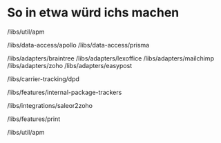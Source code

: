 # So in etwa würd ichs machen

/libs/util/apm

/libs/data-access/apollo
/libs/data-access/prisma

/libs/adapters/braintree
/libs/adapters/lexoffice
/libs/adapters/mailchimp
/libs/adapters/zoho
/libs/adapters/easypost

/libs/carrier-tracking/dpd

/libs/features/internal-package-trackers

/libs/integrations/saleor2zoho

/libs/features/print

/libs/util/apm
